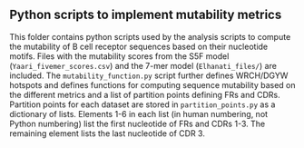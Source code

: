 ## Python scripts to implement mutability metrics ##

This folder contains python scripts used by the analysis scripts to compute the mutability of B cell receptor sequences based on their nucleotide motifs. Files with the mutability scores from the S5F model (```Yaari_fivemer_scores.csv```) and the 7-mer model (```Elhanati_files/```) are included. The ```mutability_function.py``` script further defines WRCH/DGYW hotspots and defines functions for computing sequence mutability based on the different metrics and a list of partition points defining FRs and CDRs. Partition points for each dataset are stored in ```partition_points.py``` as a dictionary of lists. Elements 1-6 in each list (in human numbering, not Python numbering) list the first nucleotide of FRs and CDRs 1-3. The remaining element lists the last nucleotide of CDR 3. 
